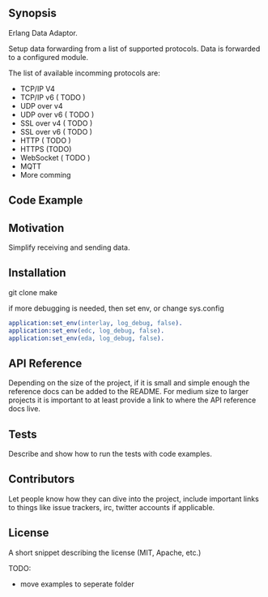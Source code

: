 ## Synopsis

Erlang Data Adaptor.

Setup data forwarding from a list of supported protocols.
Data is forwarded to a configured module.

The list of available incomming protocols are:

* TCP/IP V4
* TCP/IP v6 ( TODO )
* UDP over v4
* UDP over v6 ( TODO )
* SSL over v4 ( TODO )
* SSL over v6 ( TODO )
* HTTP ( TODO )
* HTTPS (TODO)
* WebSocket ( TODO )
* MQTT
* More comming

## Code Example


## Motivation

Simplify receiving and sending data.

## Installation

git clone
make 

if more debugging is needed, then set env, or change sys.config
```Erlang
application:set_env(interlay, log_debug, false).
application:set_env(edc, log_debug, false).
application:set_env(eda, log_debug, false).
```

## API Reference

Depending on the size of the project, if it is small and simple enough the reference docs can be added to the README.
For medium size to larger projects it is important to at least provide a link to where the API reference docs live.

## Tests

Describe and show how to run the tests with code examples.

## Contributors

Let people know how they can dive into the project, include important links to things like issue trackers,
irc, twitter accounts if applicable.

## License

A short snippet describing the license (MIT, Apache, etc.)

TODO:
- move examples to seperate folder
